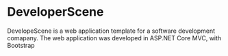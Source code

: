 # DeveloperScene
DevelopeScene is a web application template for a software development comapany. The web application was developed in ASP.NET Core MVC, with Bootstrap
